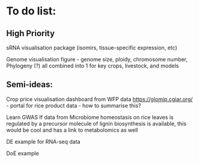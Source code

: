 
# To do list:
## High Priority
sRNA visualisation package (isomirs, tissue-specific expression, etc)

Genome visualisation figure - genome size, ploidy, chromosome number, Phylogeny (?) all combined into 1 for key crops, livestock, and models


## Semi-ideas:
Crop price visualisation dashboard from WFP data
https://glomip.cgiar.org/ - portal for rice product data - how to summarise this?

Learn GWAS
  If data from Microbiome homeostasis on rice leaves is regulated by a precursor molecule of lignin biosynthesis is available, this would be cool and has a link to metabolomics as well

DE example for RNA-seq data

DoE example
